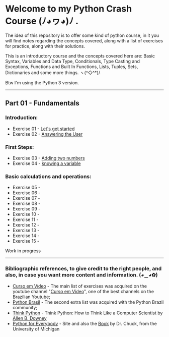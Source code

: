 # Welcome to my Python Crash Course (ﾉ◕ヮ◕)ﾉ	.


The idea of this repository is to offer some kind of python course, in it you will find notes regarding the concepts covered, along with a list of exercises for practice, along with their solutions.

This is an introductory course and the concepts covered here are: Basic Syntax, Variables and Data Type, Conditionals, Type Casting and Exceptions, Functions and Built In Functions, Lists, Tuples, Sets, Dictionaries and some more things. ヽ(^◇^*)/

Btw I'm using the Python 3 version.


---

## Part 01 - Fundamentals

### Introduction:

- Exercise 01 - [Let's get started](https://github.com/marcoshsq/Python_Crash_Course/blob/main/Main_list/01_Fundamentals/01_Intro/ex001.py)
- Exercise 02 - [Answering the User](https://github.com/marcoshsq/Python_Crash_Course/blob/main/Main_list/01_Fundamentals/01_Intro/ex002.py)

### First Steps:

- Exercise 03 - [Adding two numbers](https://github.com/marcoshsq/Python_Crash_Course/blob/main/Main_list/01_Fundamentals/02_First_steps/ex003.py)
- Exercise 04 - [knowing a variable](https://github.com/marcoshsq/Python_Crash_Course/blob/main/Main_list/01_Fundamentals/02_First_steps/ex004.py)

### Basic calculations and operations:

- Exercise 05 -
- Exercise 06 -
- Exercise 07 -
- Exercise 08 - 
- Exercise 09 - 
- Exercise 10 -
- Exercise 11 - 
- Exercise 12 -
- Exercise 13 -
- Exercise 14 -
- Exercise 15 -


Work in progress















---

### Bibliographic references, to give credit to the right people, and also, in case you want more content and information. (◕‿◕✿)	

- [Curso em Vídeo](https://www.youtube.com/playlist?list=PLHz_AreHm4dm6wYOIW20Nyg12TAjmMGT-) - The main list of exercises was acquired on the youtube channel "[Curso em Vídeo](https://www.youtube.com/c/CursoemV%C3%ADdeo/videos)", one of the best channels on the Brazilian Youtube;
- [Python Brasil](https://wiki.python.org.br/ListaDeExercicios) - The second extra list was acquired with the Python Brazil community;
- [Think Python](https://greenteapress.com/wp/think-python/) - Think Python: How to Think Like a Computer Scientist by [Allen B. Downey](https://github.com/AllenDowney)
- [Python for Everybody](https://www.py4e.com/) - Site and also the [Book](http://do1.dr-chuck.com/pythonlearn/EN_us/pythonlearn.pdf) by Dr. Chuck, from the University of Michigan






